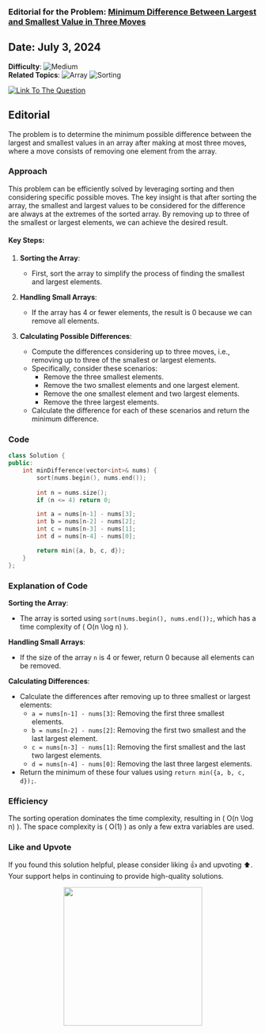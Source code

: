 ### Editorial for the Problem: [Minimum Difference Between Largest and Smallest Value in Three Moves](https://leetcode.com/problems/minimum-difference-between-largest-and-smallest-value-in-three-moves/)

## **Date**: July 3, 2024

**Difficulty**: ![Medium](https://img.shields.io/badge/Medium-yellow)  
**Related Topics**: ![Array](https://img.shields.io/badge/Array-blue) ![Sorting](https://img.shields.io/badge/Sorting-blue)

<p>
  <a href="https://leetcode.com/problems/minimum-difference-between-largest-and-smallest-value-in-three-moves/">
    <img src="https://img.shields.io/badge/Link%20To%20The%20Question-blue" alt="Link To The Question">
  </a>
</p>

## Editorial

The problem is to determine the minimum possible difference between the largest and smallest values in an array after making at most three moves, where a move consists of removing one element from the array.

### Approach

This problem can be efficiently solved by leveraging sorting and then considering specific possible moves. The key insight is that after sorting the array, the smallest and largest values to be considered for the difference are always at the extremes of the sorted array. By removing up to three of the smallest or largest elements, we can achieve the desired result.

#### Key Steps:

1. **Sorting the Array**:
    - First, sort the array to simplify the process of finding the smallest and largest elements.

2. **Handling Small Arrays**:
    - If the array has 4 or fewer elements, the result is 0 because we can remove all elements.

3. **Calculating Possible Differences**:
    - Compute the differences considering up to three moves, i.e., removing up to three of the smallest or largest elements.
    - Specifically, consider these scenarios:
      - Remove the three smallest elements.
      - Remove the two smallest elements and one largest element.
      - Remove the one smallest element and two largest elements.
      - Remove the three largest elements.
    - Calculate the difference for each of these scenarios and return the minimum difference.

### Code

```cpp
class Solution {
public:
    int minDifference(vector<int>& nums) {
        sort(nums.begin(), nums.end());
        
        int n = nums.size();
        if (n <= 4) return 0;

        int a = nums[n-1] - nums[3];
        int b = nums[n-2] - nums[2];
        int c = nums[n-3] - nums[1];
        int d = nums[n-4] - nums[0];

        return min({a, b, c, d});
    }
};
```
### Explanation of Code

**Sorting the Array**:

- The array is sorted using `sort(nums.begin(), nums.end());`, which has a time complexity of \( O(n \log n) \).

**Handling Small Arrays**:

- If the size of the array `n` is 4 or fewer, return 0 because all elements can be removed.

**Calculating Differences**:

- Calculate the differences after removing up to three smallest or largest elements:
  - `a = nums[n-1] - nums[3]`: Removing the first three smallest elements.
  - `b = nums[n-2] - nums[2]`: Removing the first two smallest and the last largest element.
  - `c = nums[n-3] - nums[1]`: Removing the first smallest and the last two largest elements.
  - `d = nums[n-4] - nums[0]`: Removing the last three largest elements.
- Return the minimum of these four values using `return min({a, b, c, d});`.

### Efficiency

The sorting operation dominates the time complexity, resulting in \( O(n \log n) \). The space complexity is \( O(1) \) as only a few extra variables are used.

### Like and Upvote

If you found this solution helpful, please consider liking 👍 and upvoting ⬆️. Your support helps in continuing to provide high-quality solutions.

<p align="center">
  <img src="https://preview.redd.it/petition-to-change-the-upvote-and-downvote-button-to-like-v0-jbrdq402054c1.jpg?width=640&crop=smart&auto=webp&s=8225d21c98a245f44fd6c1f74a4c6c67f0061f25" width="280">
</p>
